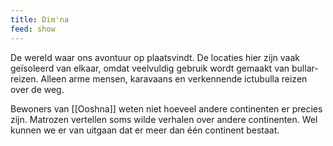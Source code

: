 ```yaml
---
title: Dim'na
feed: show
---
```


De wereld waar ons avontuur op plaatsvindt. De locaties hier zijn vaak geïsoleerd van elkaar, omdat veelvuldig gebruik wordt gemaakt van bullar-reizen. Alleen arme mensen, karavaans en verkennende ictubulla reizen over de weg. 

Bewoners van [[Ooshna]] weten niet hoeveel andere continenten er precies zijn. Matrozen vertellen soms wilde verhalen over andere continenten. Wel kunnen we er van uitgaan dat er meer dan één continent bestaat.

